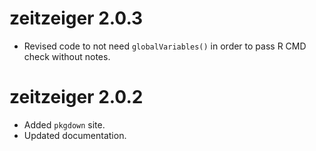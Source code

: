 # zeitzeiger 2.0.3
* Revised code to not need `globalVariables()` in order to pass R CMD check without notes.

# zeitzeiger 2.0.2
* Added `pkgdown` site.
* Updated documentation.
